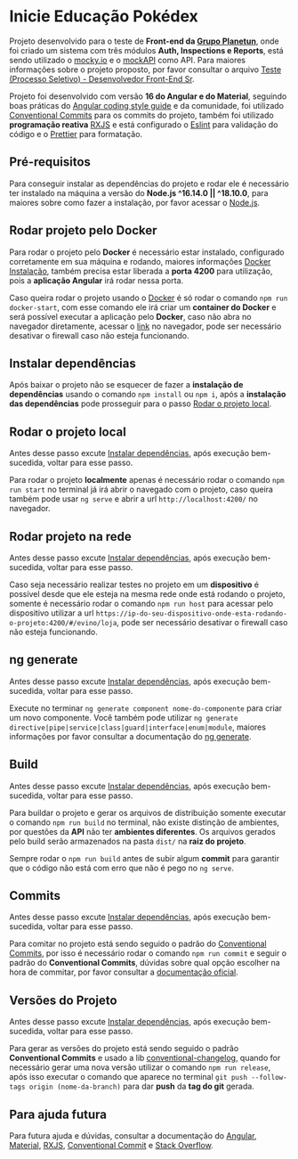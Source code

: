 # Inicie Educação Pokédex

Projeto desenvolvido para o teste de **Front-end da [Grupo Planetun](https://www.grupoplanetun.com.br/)**, onde foi criado um sistema com três módulos **Auth, Inspections e Reports**, está sendo utilizado o [mocky.io](https://designer.mocky.io/) e o [mockAPI](https://mockapi.io/) como API. Para maiores informações sobre o projeto proposto, por favor consultar o arquivo [Teste (Processo Seletivo) - Desenvolvedor Front-End Sr](<./src/assets/files/Teste%20(Processo%20Seletivo)%20-%20Desenvolvedor%20Front-End%20Sr.pdf>).

Projeto foi desenvolvido com versão **16 do Angular e do Material**, seguindo boas práticas do [Angular coding style guide](https://angular.io/guide/styleguide) e da comunidade, foi utilizado [Conventional Commits](https://www.conventionalcommits.org/en/v1.0.0/#specification) para os commits do projeto, também foi utilizado **programação reativa** [RXJS](https://rxjs.dev/) e está configurado o [Eslint](https://eslint.org/) para validação do código e o [Prettier](https://prettier.io/) para formatação.

## Pré-requisitos

Para conseguir instalar as dependências do projeto e rodar ele é necessário ter instalado na máquina a versão do **Node.js ^16.14.0 || ^18.10.0**, para maiores sobre como fazer a instalação, por favor acessar o [Node.js](https://nodejs.org/en).

## Rodar projeto pelo Docker

Para rodar o projeto pelo **Docker** é necessário estar instalado, configurado corretamente em sua máquina e rodando, maiores informações [Docker Instalação](https://docs.docker.com/desktop/), também precisa estar liberada a **porta 4200** para utilização, pois a **aplicação Angular** irá rodar nessa porta.

Caso queira rodar o projeto usando o [Docker](https://www.docker.com/) é só rodar o comando `npm run docker-start`, com esse comando ele irá criar um **container do Docker** e será possível executar a aplicação pelo **Docker**, caso não abra no navegador diretamente, acessar o [link](http://localhost:4200) no navegador, pode ser necessário desativar o firewall caso não esteja funcionando.

## Instalar dependências

Após baixar o projeto não se esquecer de fazer a **instalação de dependências** usando o comando `npm install` ou `npm i`, após a **instalação das dependências** pode prosseguir para o passo [Rodar o projeto local](#rodar-o-projeto-local).

## Rodar o projeto local

Antes desse passo excute [Instalar dependências](#instalar-dependências), após execução bem-sucedida, voltar para esse passo.

Para rodar o projeto **localmente** apenas é necessário rodar o comando `npm run start` no terminal já irá abrir o navegado com o projeto, caso queira também pode usar `ng serve` e abrir a url `http://localhost:4200/` no navegador.

## Rodar projeto na rede

Antes desse passo excute [Instalar dependências](#instalar-dependências), após execução bem-sucedida, voltar para esse passo.

Caso seja necessário realizar testes no projeto em um **dispositivo** é possível desde que ele esteja na mesma rede onde está rodando o projeto, somente é necessário rodar o comando `npm run host` para acessar pelo dispositivo utilizar a url `https://ip-do-seu-dispositivo-onde-esta-rodando-o-projeto:4200/#/evino/loja`, pode ser necessário desativar o firewall caso não esteja funcionando.

## ng generate

Antes desse passo excute [Instalar dependências](#instalar-dependências), após execução bem-sucedida, voltar para esse passo.

Execute no terminar `ng generate component nome-do-componente` para criar um novo componente. Você também pode utilizar `ng generate directive|pipe|service|class|guard|interface|enum|module`, maiores informações por favor consultar a documentação do [ng generate](https://angular.io/cli/generate).

## Build

Antes desse passo excute [Instalar dependências](#instalar-dependências), após execução bem-sucedida, voltar para esse passo.

Para buildar o projeto e gerar os arquivos de distribuição somente executar o comando `npm run build` no terminal, não existe distinção de ambientes, por questões da **API** não ter **ambientes diferentes**. Os arquivos gerados pelo build serão armazenados na pasta `dist/` na **raiz do projeto**.

Sempre rodar o `npm run build` antes de subir algum **commit** para garantir que o código não está com erro que não é pego no `ng serve`.

## Commits

Antes desse passo excute [Instalar dependências](#instalar-dependências), após execução bem-sucedida, voltar para esse passo.

Para comitar no projeto está sendo seguido o padrão do [Conventional Commits](https://www.conventionalcommits.org/en/v1.0.0/#specification), por isso é necessário rodar o comando `npm run commit` e seguir o padrão do **Conventional Commits**, dúvidas sobre qual opção escolher na hora de commitar, por favor consultar a [documentação oficial](https://www.conventionalcommits.org/en/v1.0.0/#specification).

## Versões do Projeto

Antes desse passo excute [Instalar dependências](#instalar-dependências), após execução bem-sucedida, voltar para esse passo.

Para gerar as versões do projeto está sendo seguido o padrão **Conventional Commits** e usado a lib [conventional-changelog](https://github.com/conventional-changelog/conventional-changelog/tree/master/packages/standard-changelog), quando for necessário gerar uma nova versão utilizar o comando `npm run release`, após isso executar o comando que aparece no terminal `git push --follow-tags origin (nome-da-branch)` para dar **push** da **tag do git** gerada.

## Para ajuda futura

Para futura ajuda e dúvidas, consultar a documentação do [Angular](https://angular.io/), [Material](https://material.angular.io/), [RXJS](https://rxjs.dev/), [Conventional Commit](https://www.conventionalcommits.org/en/v1.0.0/) e [Stack Overflow](https://stackoverflow.com/).
